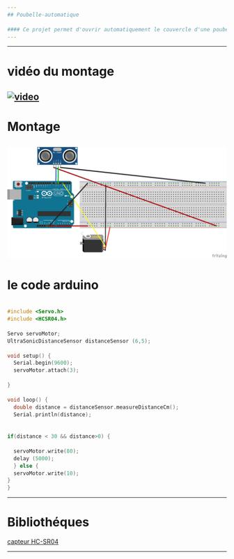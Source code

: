 ```yaml
---
## Poubelle-automatique

#### Ce projet permet d'ouvrir automatiquement le couvercle d'une poubelle.
---
```


---
# vidéo du montage
[![video](https://drive.google.com/open?id=1xSuzQbIytNH0cMay-oF3Uvymxgk5Ut2z)](https://drive.google.com/open?id=1xSuzQbIytNH0cMay-oF3Uvymxgk5Ut2z)
---

# Montage

![SCHEMA](Schema-poubelle-automatique_bb.jpg)
---

# le code arduino

``` c++

#include <Servo.h>
#include <HCSR04.h>

Servo servoMotor;
UltraSonicDistanceSensor distanceSensor (6,5);

void setup() {
  Serial.begin(9600);
  servoMotor.attach(3);

}

void loop() {
  double distance = distanceSensor.measureDistanceCm();
  Serial.println(distance);


if(distance < 30 && distance>0) {
  
  servoMotor.write(80);
  delay (5000);
  } else {
  servoMotor.write(10);
}
}
```

---

# Bibliothéques



[capteur HC-SR04](https://www.amazon.fr/junkai-t%C3%A9l%C3%A9m%C3%A9trie-ultrasons-Distance-ultrasonique/dp/B07K14XXWQ/ref=sr_1_3?s=industrial&ie=UTF8&qid=1548842913&sr=1-3&keywords=HCSR04)


---
